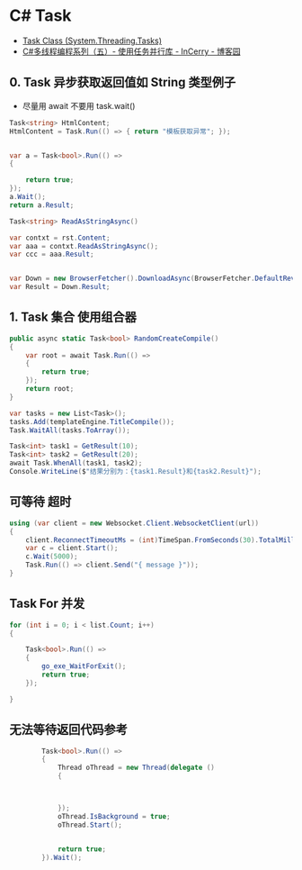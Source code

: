 # C# Task

- [Task Class (System.Threading.Tasks)](https://docs.microsoft.com/en-us/dotnet/api/system.threading.tasks.task?view=netframework-4.8)
- [C#多线程编程系列（五）- 使用任务并行库 - InCerry - 博客园](https://www.cnblogs.com/InCerry/p/9450493.html)

## 0. Task 异步获取返回值如 String 类型例子

- 尽量用 await 不要用 task.wait()

```c#
Task<string> HtmlContent;
HtmlContent = Task.Run(() => { return "模板获取异常"; });


var a = Task<bool>.Run(() =>
{

    return true;
});
a.Wait();
return a.Result;

Task<string> ReadAsStringAsync()

var contxt = rst.Content;
var aaa = contxt.ReadAsStringAsync();
var ccc = aaa.Result;


var Down = new BrowserFetcher().DownloadAsync(BrowserFetcher.DefaultRevision);
var Result = Down.Result;

```

## 1. Task 集合 使用组合器

```c#
public async static Task<bool> RandomCreateCompile()
{
    var root = await Task.Run(() =>
    {
        return true;
    });
    return root;
}

var tasks = new List<Task>();
tasks.Add(templateEngine.TitleCompile());
Task.WaitAll(tasks.ToArray());

Task<int> task1 = GetResult(10);
Task<int> task2 = GetResult(20);
await Task.WhenAll(task1, task2);
Console.WriteLine($"结果分别为：{task1.Result}和{task2.Result}");
```

## 可等待 超时

```c#
using (var client = new Websocket.Client.WebsocketClient(url))
{
    client.ReconnectTimeoutMs = (int)TimeSpan.FromSeconds(30).TotalMilliseconds;
    var c = client.Start();
    c.Wait(5000);
    Task.Run(() => client.Send("{ message }"));
}
```

## Task For 并发

```c#
for (int i = 0; i < list.Count; i++)
{

    Task<bool>.Run(() =>
    {
        go_exe_WaitForExit();
        return true;
    });

}
```

## 无法等待返回代码参考

```c#
        Task<bool>.Run(() =>
        {
            Thread oThread = new Thread(delegate ()
            {



            });
            oThread.IsBackground = true;
            oThread.Start();


            return true;
        }).Wait();

```
